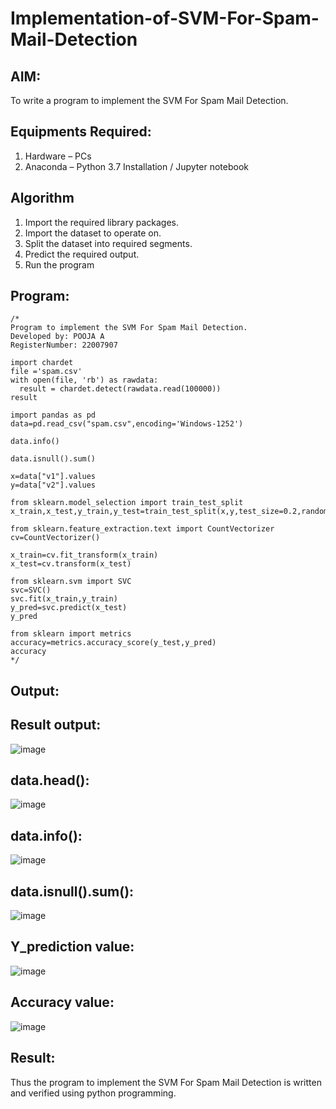 # Implementation-of-SVM-For-Spam-Mail-Detection

## AIM:
To write a program to implement the SVM For Spam Mail Detection.

## Equipments Required:
1. Hardware – PCs
2. Anaconda – Python 3.7 Installation / Jupyter notebook

## Algorithm
1. Import the required library packages.
2. Import the dataset to operate on.
3. Split the dataset into required segments.
4. Predict the required output.
5. Run the program
 
## Program:
```
/*
Program to implement the SVM For Spam Mail Detection.
Developed by: POOJA A
RegisterNumber: 22007907

import chardet
file ='spam.csv'
with open(file, 'rb') as rawdata:
  result = chardet.detect(rawdata.read(100000))
result

import pandas as pd
data=pd.read_csv("spam.csv",encoding='Windows-1252')

data.info()

data.isnull().sum()

x=data["v1"].values
y=data["v2"].values

from sklearn.model_selection import train_test_split
x_train,x_test,y_train,y_test=train_test_split(x,y,test_size=0.2,random_state=0)

from sklearn.feature_extraction.text import CountVectorizer
cv=CountVectorizer()

x_train=cv.fit_transform(x_train)
x_test=cv.transform(x_test)

from sklearn.svm import SVC
svc=SVC()
svc.fit(x_train,y_train)
y_pred=svc.predict(x_test)
y_pred

from sklearn import metrics
accuracy=metrics.accuracy_score(y_test,y_pred)
accuracy
*/
```

## Output:
## Result output:
![image](https://github.com/poojaanbu0/Implementation-of-SVM-For-Spam-Mail-Detection/assets/119390329/2f866800-1f17-4c3f-8f58-2e033c634ff6)

## data.head():
![image](https://github.com/poojaanbu0/Implementation-of-SVM-For-Spam-Mail-Detection/assets/119390329/5b8c8297-761a-45fb-8ad0-d741d778e31c)

## data.info():
![image](https://github.com/poojaanbu0/Implementation-of-SVM-For-Spam-Mail-Detection/assets/119390329/141463f7-0efe-4486-baaa-bc3533a73082)

## data.isnull().sum():
![image](https://github.com/poojaanbu0/Implementation-of-SVM-For-Spam-Mail-Detection/assets/119390329/fcb554c6-1daa-4087-8b5a-7fac6da35ef8)

## Y_prediction value:
![image](https://github.com/poojaanbu0/Implementation-of-SVM-For-Spam-Mail-Detection/assets/119390329/704791b0-3025-4400-8a4b-4ec2d13e3bd8)

## Accuracy value:
![image](https://github.com/poojaanbu0/Implementation-of-SVM-For-Spam-Mail-Detection/assets/119390329/41df94b7-250e-4ebf-8e8f-5da36f62fd61)

## Result:
Thus the program to implement the SVM For Spam Mail Detection is written and verified using python programming.
